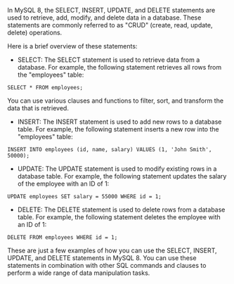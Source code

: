 In MySQL 8, the SELECT, INSERT, UPDATE, and DELETE statements are used to retrieve, add, modify, and delete data in a database. These statements are commonly referred to as "CRUD" (create, read, update, delete) operations.

Here is a brief overview of these statements:

* SELECT: The SELECT statement is used to retrieve data from a database. For example, the following statement retrieves all rows from the "employees" table:



`SELECT * FROM employees;` 

You can use various clauses and functions to filter, sort, and transform the data that is retrieved.

* INSERT: The INSERT statement is used to add new rows to a database table. For example, the following statement inserts a new row into the "employees" table:



`INSERT INTO employees (id, name, salary) VALUES (1, 'John Smith', 50000);` 

* UPDATE: The UPDATE statement is used to modify existing rows in a database table. For example, the following statement updates the salary of the employee with an ID of 1:



`UPDATE employees SET salary = 55000 WHERE id = 1;` 

* DELETE: The DELETE statement is used to delete rows from a database table. For example, the following statement deletes the employee with an ID of 1:



`DELETE FROM employees WHERE id = 1;` 

These are just a few examples of how you can use the SELECT, INSERT, UPDATE, and DELETE statements in MySQL 8. You can use these statements in combination with other SQL commands and clauses to perform a wide range of data manipulation tasks.